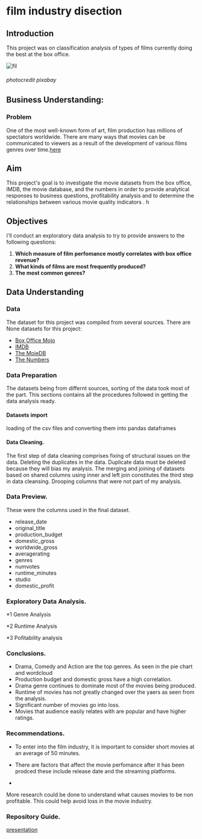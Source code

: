 # film industry disection
## Introduction
This project was on classification analysis of types of films currently doing the best at the box office.

![fil](https://user-images.githubusercontent.com/115970348/202153515-60275e05-7450-41fc-b4c7-50b16de6466a.jpg)
###### photocredit pixabay

## Business Understanding:

### Problem
One of the most well-known form of art, film production has millions of spectators worldwide. There are many ways that movies can be communicated to viewers as a result of the development of various films genres over time.[here](https://doi.org/10.1093/screen/16.3.6)

## Aim
This project's goal is to investigate the movie datasets from the box office, IMDB, the movie database, and the numbers in order to provide analytical responses to business questions, profitability analysis and to determine the relationships between various movie quality indicators .
h
## Objectives
I'll conduct an exploratory data analysis to try to provide answers to the following questions:
1. **Which measure of film perfomance mostly correlates with box office revenue?**
2. **What kinds of films are most frequently produced?**
3. **The most common genres?**



## Data Understanding

### Data 

The dataset for this project was compiled from several sources. There are None datasets for this project:

* [Box Office Mojo](https://www.boxofficemojo.com/)
* [IMDB](https://www.imdb.com/)
* [The MoieDB](https://www.themoviedb.org/)
* [The Numbers](https://www.the-numbers.com/)

### Data Preparation
The datasets being from differnt sources, sorting of the data took most of the part.
This sections contains all the procedures followed in getting the data analysis ready. 

#### Datasets import
loading of the csv files and converting them into pandas dataframes

#### Data Cleaning.
The first step of data cleaning comprises fixing of structural issues on the data.
Deleting the duplicates in the data. Duplicate data must be deleted because they will bias my analysis.
The merging and joining of datasets based on shared columns using inner and left join constitutes the third step in data cleansing. Drooping columns that were not part of my analysis.

### Data Preview.
These were the columns used in the final dataset.
 * release_date
 * original_title
 * production_budget
 * domestic_gross
 * worldwide_gross
 * averagerating
 * genres
 * numvotes
 * runtime_minutes
 * studio
 * domestic_profit

### Exploratory Data Analysis.
*1 Genre Analysis

*2 Runtime Analysis

*3 Pofitability analysis

### Conclusions.
* Drama, Comedy and Action are the top genres. As seen in the pie chart and wordcloud
* Production budget and domestic gross have a high correlation.
* Drama genre continues to dominate most of the movies being produced.
* Runtime of movies has not greatly changed over the yaers as seen from the analysis.
* Significant number of movies go into loss.
* Movies that audience easily relates with are popular and have higher ratings.


### Recommendations.
* To enter into the film industry, it is important to consider short movies at an average of 50 minutes.

* There are factors that affect the movie perfomance after it has been prodced these include release date and the streaming platforms.

* 
More research could be done to understand what causes movies to be non profitable. This could help avoid loss in the movie industry.

### Repository Guide.
[presentation](https://www.canva.com/design/DAFSgkILMgE/VGd6v1cdGfLTX7XQWW7KPw/view?utm_content=DAFSgkILMgE&utm_campaign=designshare&utm_medium=link&utm_source=publishsharelink)